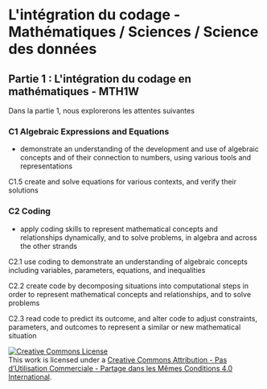 # L'intégration du codage - Mathématiques / Sciences / Science des données

## Partie 1 : L'intégration du codage en mathématiques - MTH1W

Dans la partie 1, nous explorerons les attentes suivantes

### C1 Algebraic Expressions and Equations
- demonstrate an understanding of the development and use of algebraic concepts and of their connection to numbers, using various tools and representations

C1.5 create and solve equations for various contexts, and verify their solutions

### C2 Coding
- apply coding skills to represent mathematical concepts and relationships dynamically, and to solve problems, in algebra and across the other strands

C2.1 use coding to demonstrate an understanding of algebraic concepts including variables, parameters, equations, and inequalities

C2.2 create code by decomposing situations into computational steps in order to represent mathematical concepts and relationships, and to solve problems

C2.3 read code to predict its outcome, and alter code to adjust constraints, parameters, and outcomes to represent a similar or new mathematical situation

<a rel="license" href="http://creativecommons.org/licenses/by-nc-sa/4.0/"><img alt="Creative Commons License" style="border-width:0" src="https://i.creativecommons.org/l/by-nc-sa/4.0/88x31.png" /></a><br />This work is licensed under a <a rel="license" href="http://creativecommons.org/licenses/by-nc-sa/4.0/deed.fr">Creative Commons Attribution - Pas d’Utilisation Commerciale - Partage dans les Mêmes Conditions 4.0 International</a>.
